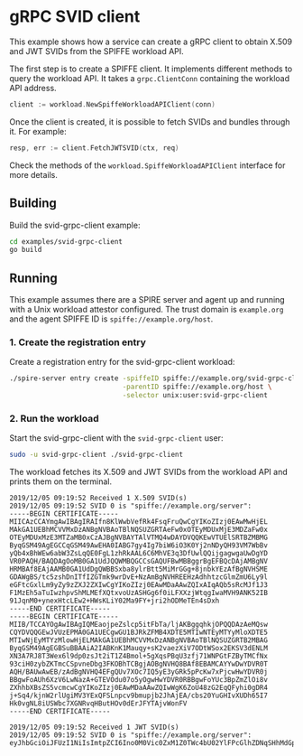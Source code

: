 # gRPC SVID client 

This example shows how a service can create a gRPC client to obtain X.509 and JWT SVIDs from the SPIFFE workload API.

The first step is to create a SPIFFE client. It implements different methods to query the workload API. It takes a `grpc.ClientConn` containing the workload API address.

```go
client := workload.NewSpiffeWorkloadAPIClient(conn)
```

Once the client is created, it is possible to fetch SVIDs and bundles through it. For example:
```go
resp, err := client.FetchJWTSVID(ctx, req)
```

Check the methods of the `workload.SpiffeWorkloadAPIClient` interface for more details.


## Building
Build the svid-grpc-client example:

```bash
cd examples/svid-grpc-client
go build
```

## Running
This example assumes there are a SPIRE server and agent up and running with a Unix workload attestor configured. The trust domain is `example.org` and the agent SPIFFE ID is `spiffe://example.org/host`. 

### 1. Create the registration entry
Create a registration entry for the svid-grpc-client workload:
```bash
./spire-server entry create -spiffeID spiffe://example.org/svid-grpc-client \
                            -parentID spiffe://example.org/host \
                            -selector unix:user:svid-grpc-client
```

### 2. Run the workload
Start the svid-grpc-client with the `svid-grpc-client` user:
```bash
sudo -u svid-grpc-client ./svid-grpc-client
```

The workload fetches its X.509 and JWT SVIDs from the workload API and prints them on the terminal.
```
2019/12/05 09:19:52 Received 1 X.509 SVID(s)
2019/12/05 09:19:52 SVID 0 is "spiffe://example.org/server":
-----BEGIN CERTIFICATE-----
MIICAzCCAYmgAwIBAgIRAIfn8KlWwbVefRk4FsqFruQwCgYIKoZIzj0EAwMwHjEL
MAkGA1UEBhMCVVMxDzANBgNVBAoTBlNQSUZGRTAeFw0xOTEyMDUxMjE3MDZaFw0x
OTEyMDUxMzE3MTZaMB0xCzAJBgNVBAYTAlVTMQ4wDAYDVQQKEwVTUElSRTBZMBMG
ByqGSM49AgEGCCqGSM49AwEHA0IABG7gy4Ig7biW6iO3K0Yj2nNDyQH93VM7WbBv
yQb4xBhWEw6abW3ZsLqQE0FgL1zhRkAAL6C6MhVE3q3DfUwlQQijgagwgaUwDgYD
VR0PAQH/BAQDAgOoMB0GA1UdJQQWMBQGCCsGAQUFBwMBBggrBgEFBQcDAjAMBgNV
HRMBAf8EAjAAMB0GA1UdDgQWBBSxba8ylrBtt5MiMrGGg+8jnbkYEzAfBgNVHSME
GDAWgBS/tc5zshDnITfIZGTmk9wrDvE+NzAmBgNVHREEHzAdhhtzcGlmZmU6Ly9l
eGFtcGxlLm9yZy9zZXJ2ZXIwCgYIKoZIzj0EAwMDaAAwZQIxAIqAQb5sRcMJf1J3
F1MzEh5aTuIwzhpvShMLMEfXQtxvoUzASHGg6f0iLFXXzjWtqgIwaMVH9ANK52IB
91JqnM0+ynexHtcLEw2+HWsKLiY02Ma9FY+jri2hODMeTEn4sDxh
-----END CERTIFICATE-----
-----BEGIN CERTIFICATE-----
MIIB/TCCAYOgAwIBAgIQMEaojpeZslcp5itFbTa/ljAKBggqhkjOPQQDAzAeMQsw
CQYDVQQGEwJVUzEPMA0GA1UECgwGU1BJRkZFMB4XDTE5MTIwNTEyMTYyMloXDTE5
MTIwNjEyMTYzMlowHjELMAkGA1UEBhMCVVMxDzANBgNVBAoTBlNQSUZGRTB2MBAG
ByqGSM49AgEGBSuBBAAiA2IABKnK1Mauqy+sK2vaezXiV7ODtWSox2EKSV3dENLM
XN3A7RJ8T3Wex6l9dp0zsJt2iT1Z4Bmol+5gXqsPBqU3zfj71WNPGtFZByTMCfNx
93ciH0zybZKTmcCSpvneDbg3FKOBhTCBgjAOBgNVHQ8BAf8EBAMCAYYwDwYDVR0T
AQH/BAUwAwEB/zAdBgNVHQ4EFgQUv7XOc7IQ5yE3yGRk5pPcKw7xPjcwHwYDVR0j
BBgwFoAUh6XzV6LwNazA+GTEVOdu07o5yOgwHwYDVR0RBBgwFoYUc3BpZmZlOi8v
ZXhhbXBsZS5vcmcwCgYIKoZIzj0EAwMDaAAwZQIwWgK6ZoU48zG2EqQFyhi0gDR4
j+Sq4/kjnW2rlUgiMV3YExQFSLnpcv9bmupjb2JhAjEA/cbs20YuGHIvXUDh65I7
Hk0vgNL8iUSWbc7XGNRvqHButHOv0dErJFYTAjvWonFV
-----END CERTIFICATE-----

2019/12/05 09:19:52 Received 1 JWT SVID(s)
2019/12/05 09:19:52 SVID 0 is "spiffe://example.org/server":
eyJhbGciOiJFUzI1NiIsImtpZCI6Ino0M0Vic0ZxM1Z0TWc4bU02YlFPcGlhZDNqSHhMdGpoIiwidHlwIjoiSldUIn0.eyJhdWQiOlsic3BpZmZlOi8vZXhhbXBsZS5vcmcvc2VydmljZS0xIl0sImV4cCI6MTU3NTU0ODY5MiwiaWF0IjoxNTc1NTQ4MzkyLCJzdWIiOiJzcGlmZmU6Ly9leGFtcGxlLm9yZy9zZXJ2ZXIifQ.Oyi0LIln1CLLTWZFOCXmw1pl_MGu92XIPQaHi7
```
